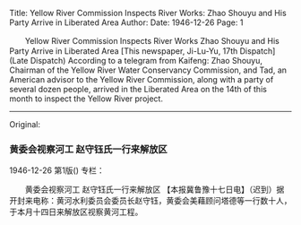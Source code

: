 Title: Yellow River Commission Inspects River Works: Zhao Shouyu and His Party Arrive in Liberated Area
Author:
Date: 1946-12-26
Page: 1

　　Yellow River Commission Inspects River Works
    Zhao Shouyu and His Party Arrive in Liberated Area
    [This newspaper, Ji-Lu-Yu, 17th Dispatch] (Late Dispatch) According to a telegram from Kaifeng: Zhao Shouyu, Chairman of the Yellow River Water Conservancy Commission, and Tad, an American advisor to the Yellow River Commission, along with a party of several dozen people, arrived in the Liberated Area on the 14th of this month to inspect the Yellow River project.



<hr /> 

Original: 


### 黄委会视察河工  赵守钰氏一行来解放区

1946-12-26
第1版()
专栏：

　　黄委会视察河工
    赵守钰氏一行来解放区
    【本报冀鲁豫十七日电】（迟到）据开封来电称：黄河水利委员会委员长赵守钰，黄委会美藉顾问塔德等一行数十人，于本月十四日来解放区视察黄河工程。
